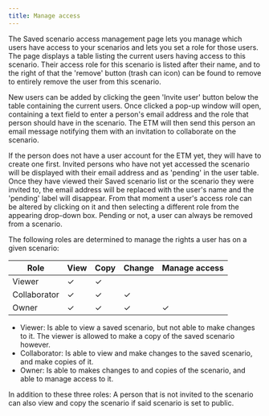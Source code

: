 ```yaml
---
title: Manage access
---
```


The Saved scenario access management page lets you manage which users have access to your scenarios and lets you set a role for those users. The page displays a table listing the current users having access to this scenario. Their access role for this scenario is listed after their name, and to the right of that the 'remove' button (trash can icon) can be found to remove to entirely remove the user from this scenario.

New users can be added by clicking the geen 'Invite user' button below the table containing the current users. Once clicked a pop-up window will open, containing a text field to enter a person's email address and the role that person should have in the scenario. The ETM will then send this person an email message notifying them with an invitation to collaborate on the scenario.

If the person does not have a user account for the ETM yet, they will have to create one first. Invited persons who have not yet accessed the scenario will be displayed with their email address and as 'pending' in the user table. Once they have viewed their Saved scenario list or the scenario they were invited to, the email address will be replaced with the user's name and the 'pending' label will disappear. From that moment a user's access role can be altered by clicking on it and then selecting a different role from the appearing drop-down box. Pending or not, a user can always be removed from a scenario.

The following roles are determined to manage the rights a user has on a given scenario:

| Role | View | Copy | Change | Manage access |
| ---- | ---- | ---- | ---- | --- |
| Viewer | ✓  | ✓  |  |  |  
| Collaborator | ✓ | ✓ | ✓  |  
| Owner | ✓ | ✓ | ✓ | ✓ | 

- Viewer: Is able to view a saved scenario, but not able to make changes to it. The viewer is allowed to make a copy of the saved scenario however.
- Collaborator: Is able to view and make changes to the saved scenario, and make copies of it.
- Owner: Is able to makes changes to and copies of the scenario, and able to manage access to it.

In addition to these three roles: A person that is not invited to the scenario can also view and copy the scenario if said scenario is set to public.